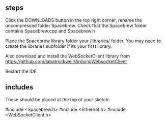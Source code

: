 steps
-------------

Click the DOWNLOADS button in the top right corner, rename the uncompressed folder Spacebrew. Check that the Spacebrew folder contains Spacebrew.cpp and Spacebrew.h

Place the Spacebrew library folder your <arduinosketchfolder>/libraries/ folder. You may need to create the libraries subfolder if its your first library. 

Also download and install the WebSocketClient library from https://github.com/labatrockwell/ArduinoWebsocketClient

Restart the IDE.

includes
--------------

These should be placed at the top of your sketch:

#include <Spacebrew.h>
#include <Ethernet.h>
#include <WebSocketClient.h>

